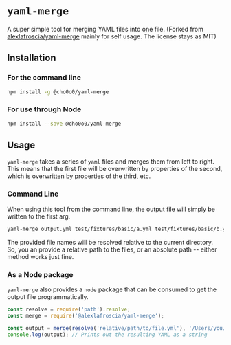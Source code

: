 # `yaml-merge`

A super simple tool for merging YAML files into one file.
(Forked from [alexlafroscia/yaml-merge](https://github.com/alexlafroscia/yaml-merge) mainly for self usage. The license stays as MIT)

## Installation

### For the command line

```bash
npm install -g @cho0o0/yaml-merge
```

### For use through Node

```bash
npm install --save @cho0o0/yaml-merge
```

## Usage

`yaml-merge` takes a series of `yaml` files and merges them from left to right.  This means that the first file will be overwritten by properties of the second, which is overwritten by properties of the third, etc.

### Command Line

When using this tool from the command line, the output file will simply be written to the first arg.

```bash
yaml-merge output.yml test/fixtures/basic/a.yml test/fixtures/basic/b.yml
```

The provided file names will be resolved relative to the current directory. So, you an provide a relative path to the files, or an absolute path -- either method works just fine.

### As a Node package

`yaml-merge` also provides a `node` package that can be consumed to get the output file programmatically.

```javascript
const resolve = require('path').resolve;
const merge = require('@alexlafroscia/yaml-merge');

const output = merge(resolve('relative/path/to/file.yml'), '/Users/you/some/other/file.yml');
console.log(output); // Prints out the resulting YAML as a string
```
